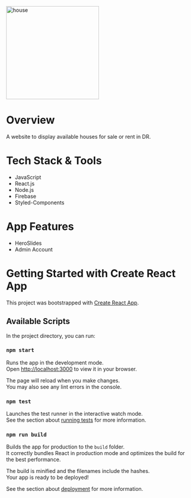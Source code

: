 <img src="https://user-images.githubusercontent.com/85481752/156042068-c8b87a3c-cab9-4345-8324-1022569c452c.png" alt="house" width="250px" />

# Overview

A website to display available houses for sale or rent in DR.

# Tech Stack & Tools

- JavaScript
- React.js
- Node.js
- Firebase
- Styled-Components

# App Features

- HeroSlides
- Admin Account

# Getting Started with Create React App

This project was bootstrapped with [Create React App](https://github.com/facebook/create-react-app).

## Available Scripts

In the project directory, you can run:

### `npm start`

Runs the app in the development mode.\
Open [http://localhost:3000](http://localhost:3000) to view it in your browser.

The page will reload when you make changes.\
You may also see any lint errors in the console.

### `npm test`

Launches the test runner in the interactive watch mode.\
See the section about [running tests](https://facebook.github.io/create-react-app/docs/running-tests) for more information.

### `npm run build`

Builds the app for production to the `build` folder.\
It correctly bundles React in production mode and optimizes the build for the best performance.

The build is minified and the filenames include the hashes.\
Your app is ready to be deployed!

See the section about [deployment](https://facebook.github.io/create-react-app/docs/deployment) for more information.
